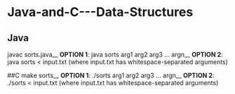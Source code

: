# Java-and-C---Data-Structures
## Java
javac sorts.java__
**OPTION 1**: java sorts arg1 arg2 arg3 ... argn__
**OPTION 2**: java sorts < input.txt (where input.txt has whitespace-separated arguments)

##C
make sorts__
**OPTION 1**: ./sorts arg1 arg2 arg3 ... argn__
**OPTION 2**: ./sorts < input.txt (where input.txt has whitespace-separated arguments)
